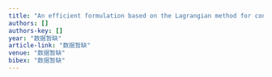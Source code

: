 ```yaml
---
title: "An efficient formulation based on the Lagrangian method for contact–impact analysis of flexible multi-body system"
authors: []
authors-key: []
year: "数据暂缺"
article-link: "数据暂缺"
venue: "数据暂缺"
bibex: "数据暂缺"
---
```

